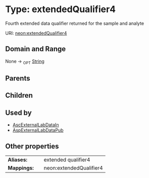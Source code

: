 
# Type: extendedQualifier4


Fourth extended data qualifier returned for the sample and analyte

URI: [neon:extendedQualifier4](https://data.neonscience.org/extendedQualifier4)


## Domain and Range

None ->  <sub>OPT</sub> [String](types/String.md)

## Parents


## Children


## Used by

 * [AscExternalLabDataIn](AscExternalLabDataIn.md)
 * [AspExternalLabDataPub](AspExternalLabDataPub.md)

## Other properties

|  |  |  |
| --- | --- | --- |
| **Aliases:** | | extended qualifier4 |
| **Mappings:** | | neon:extendedQualifier4 |

